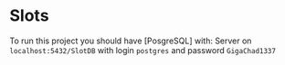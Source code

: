 # Slots

To run this project you should have [PosgreSQL] with:
Server on `localhost:5432/SlotDB`
with login `postgres`
and password `GigaChad1337`

